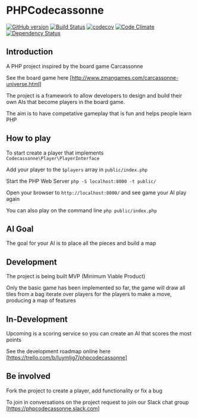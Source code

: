 # PHPCodecassonne
[![GitHub version](https://badge.fury.io/gh/nigelhough%2Fphpcodecassonne.svg)](https://badge.fury.io/gh/nigelhough%2Fphpcodecassonne)
[![Build Status](https://travis-ci.org/nigelhough/Codeception.svg?branch=master)](https://travis-ci.org/nigelhough/Codeception)
[![codecov](https://codecov.io/gh/nigelhough/phpcodecassonne/branch/master/graph/badge.svg)](https://codecov.io/gh/nigelhough/phpcodecassonne)
[![Code Climate](https://codeclimate.com/github/nigelhough/phpcodecassonne/badges/gpa.svg)](https://codeclimate.com/github/nigelhough/phpcodecassonne)
[![Dependency Status](https://www.versioneye.com/user/projects/58a6fb71b4d2a20036950dd0/badge.svg?style=flat-square)](https://www.versioneye.com/user/projects/58a6fb71b4d2a20036950dd0)

## Introduction
A PHP project inspired by the board game Carcassonne

See the board game here [http://www.zmangames.com/carcassonne-universe.html]

The project is a framework to allow developers to design and build their own AIs that become players in the board game.

The aim is to have competative gameplay that is fun and helps people learn PHP 

## How to play
To start create a player that implements `Codecassonne\Player\PlayerInterface`

Add your player to the `$players` array in `public/index.php`

Start the PHP Web Server `php -S localhost:8000 -t public/`

Open your browser to `http://localhost:8000/` and see game your AI play again

You can also play on the command line `php public/index.php`
 
## AI Goal
The goal for your AI is to place all the pieces and build a map
 
## Development
The project is being built MVP (Minimum Viable Product)

Only the basic game has been implemented so far, the game will draw all tiles from a bag iterate over players for the players to make a move, producing a map of features

## In-Development
Upcoming is a scoring service so you can create an AI that scores the most points

See the development roadmap online here [https://trello.com/b/IuymIjg7/phpcodecassonne]

## Be involved
Fork the project to create a player, add functionality or fix a bug

To join in conversations on the project request to join our Slack chat group [https://phpcodecassonne.slack.com]
